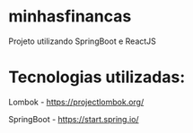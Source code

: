# minhasfinancas
 Projeto utilizando SpringBoot e ReactJS

# Tecnologias utilizadas:

Lombok - https://projectlombok.org/

SpringBoot - https://start.spring.io/
